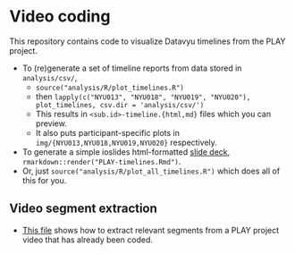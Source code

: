 # Video coding

This repository contains code to visualize Datavyu timelines from the PLAY project.

- To (re)generate a set of timeline reports from data stored in `analysis/csv/`, 
    - `source("analysis/R/plot_timelines.R")`
    - then `lapply(c("NYU013", "NYU018", "NYU019", "NYU020"), plot_timelines, csv.dir = 'analysis/csv/')`
    - This results in `<sub.id>-timeline.{html,md}` files which you can preview.
    - It also puts participant-specific plots in `img/{NYU013,NYU018,NYU019,NYU020}` respectively.
- To generate a simple ioslides html-formatted [slide deck](https://rawgit.com/PLAY-behaviorome/video-coding/master/PLAY-timelines.html), `rmarkdown::render("PLAY-timelines.Rmd")`.
- Or, just `source("analysis/R/plot_all_timelines.R")` which does all of this for you.

## Video segment extraction

- [This file](video-segment.extraction.html) shows how to extract relevant segments from a PLAY project video that has already been coded.